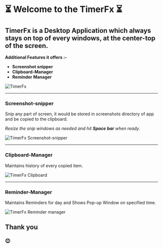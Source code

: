 # :hourglass_flowing_sand: Welcome to the  TimerFx :hourglass_flowing_sand:






## TimerFx is a Desktop Application which always stays on top of every windows, at the center-top of the screen.




**Additional Features it offers :-**
* **Screenshot snipper**
* **Clipboard-Manager**
* **Reminder Manager**






![TimerFx](https://github.com/llGOKUll/TimerFx/blob/master/demo-images/intro.gif)


***


### Screenshot-snipper

Snip any part of screen, it would be stored in screenshots directory of app and be copied to the clipboard.

_Resize the snip windows as needed and hit **Space bar** when ready._

![TimerFx Screenshot-snipper](https://github.com/llGOKUll/TimerFx/blob/master/demo-images/screenshot-2.gif)



***


### Clipboard-Manager

Maintains history of every copied item.

![TimerFx Clipboard](https://github.com/llGOKUll/TimerFx/blob/master/demo-images/clipboard.gif)



***


### Reminder-Manager

Maintains Reminders for day and Shows Pop-up Window on specified time.


![TimerFx Reminder manager](https://github.com/llGOKUll/TimerFx/blob/master/demo-images/reminder.gif)


## Thank you
### :blush:
